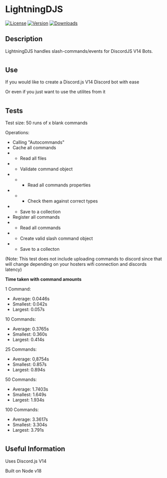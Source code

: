 # **LightningDJS**

[![License](https://img.shields.io/badge/License-GPLv3-blue.svg?color=blue&label=License)](https://www.gnu.org/licenses/gpl-3.0)
[![Version](https://img.shields.io/npm/v/lightningdjs?color=blue&label=Version)](https://www.npmjs.com/package/lightningdjs)
[![Downloads](https://img.shields.io/npm/dt/lightningdjs?color=blue&label=Downloads)](https://www.npmjs.com/package/lightningdjs)

## **Description**
LightningDJS handles slash-commands/events for DiscordJS V14 Bots.

#
## **Use**
If you would like to create a Discord.js V14 Discord bot with ease

Or even if you just want to use the utilites from it
#
## **Tests**
Test size: 50 runs of x blank commands

Operations:
  - Calling "Autocommands"
  - Cache all commands
  - - Read all files
  - - Validate command object
  - - - Read all commands properties
  - - - Check them against correct types
  - - Save to a collection
  - Register all commands
  - - Read all commands
  - - Create valid slash command object
  - - Save to a collecton
   
(Note: This test does not include uploading commands to discord since that will change depending on your hosters wifi connection and discords latency)

**Time taken with command amounts**

1 Command:
- Average: 0.0446s
- Smallest: 0.042s
- Largest: 0.057s

10 Commands:
- Average: 0.3765s
- Smallest: 0.360s
- Largest: 0.414s

25 Commands:
- Average: 0,8754s
- Smallest: 0.857s
- Largest: 0.894s

50 Commands: 
- Average: 1.7403s
- Smallest: 1.649s
- Largest: 1.934s

100 Commands:
- Average: 3.3617s
- Smallest: 3.304s
- Largest: 3.791s
#
## **Useful Information**
Uses Discord.js V14

Built on Node v18